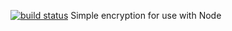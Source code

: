 [![build status](https://secure.travis-ci.org/goatslacker/Arcane.png)](http://travis-ci.org/goatslacker/Arcane)
Simple encryption for use with Node
